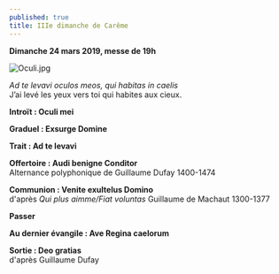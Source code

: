 ```yaml
---
published: true
title: IIIe dimanche de Carême
---
```

**Dimanche 24 mars 2019, messe de 19h**  

![Oculi.jpg]({{site.baseurl}}/images/Oculi.jpg)


*Ad te levavi oculos meos, qui habitas in caelis*  
J’ai levé les yeux vers toi qui habites aux cieux.


**Introït : Oculi mei**

**Graduel : Exsurge Domine**  

**Trait : Ad te levavi**

**Offertoire : Audi benigne Conditor**  
Alternance polyphonique de Guillaume Dufay 1400-1474

**Communion : Venite exultelus Domino**   
d'après *Qui plus aimme/Fiat voluntas* Guillaume de Machaut 1300-1377

**Passer**  

**Au dernier évangile : Ave Regina caelorum**

**Sortie : Deo gratias**  
d'après Guillaume Dufay
